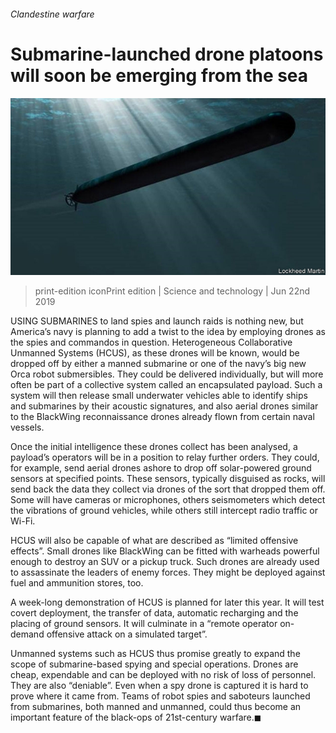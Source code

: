 ###### Clandestine warfare

# Submarine-launched drone platoons will soon be emerging from the sea 

![image](images/20190622_stp502.jpg) 

> print-edition iconPrint edition | Science and technology | Jun 22nd 2019 

USING SUBMARINES to land spies and launch raids is nothing new, but America’s navy is planning to add a twist to the idea by employing drones as the spies and commandos in question. Heterogeneous Collaborative Unmanned Systems (HCUS), as these drones will be known, would be dropped off by either a manned submarine or one of the navy’s big new Orca robot submersibles. They could be delivered individually, but will more often be part of a collective system called an encapsulated payload. Such a system will then release small underwater vehicles able to identify ships and submarines by their acoustic signatures, and also aerial drones similar to the BlackWing reconnaissance drones already flown from certain naval vessels. 

Once the initial intelligence these drones collect has been analysed, a payload’s operators will be in a position to relay further orders. They could, for example, send aerial drones ashore to drop off solar-powered ground sensors at specified points. These sensors, typically disguised as rocks, will send back the data they collect via drones of the sort that dropped them off. Some will have cameras or microphones, others seismometers which detect the vibrations of ground vehicles, while others still intercept radio traffic or Wi-Fi. 

HCUS will also be capable of what are described as “limited offensive effects”. Small drones like BlackWing can be fitted with warheads powerful enough to destroy an SUV or a pickup truck. Such drones are already used to assassinate the leaders of enemy forces. They might be deployed against fuel and ammunition stores, too. 

A week-long demonstration of HCUS is planned for later this year. It will test covert deployment, the transfer of data, automatic recharging and the placing of ground sensors. It will culminate in a “remote operator on-demand offensive attack on a simulated target”. 

Unmanned systems such as HCUS thus promise greatly to expand the scope of submarine-based spying and special operations. Drones are cheap, expendable and can be deployed with no risk of loss of personnel. They are also “deniable”. Even when a spy drone is captured it is hard to prove where it came from. Teams of robot spies and saboteurs launched from submarines, both manned and unmanned, could thus become an important feature of the black-ops of 21st-century warfare.◼ 

